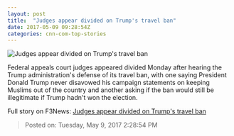 ```yaml
---
layout: post
title:  "Judges appear divided on Trump's travel ban"
date: 2017-05-09 09:28:54Z
categories: cnn-com-top-stories
---
```


![Judges appear divided on Trump's travel ban](http://i2.cdn.cnn.com/cnnnext/dam/assets/170306172511-travel-ban-flags-02-super-tease.jpg)

Federal appeals court judges appeared divided Monday after hearing the Trump administration's defense of its travel ban, with one saying President Donald Trump never disavowed his campaign statements on keeping Muslims out of the country and another asking if the ban would still be illegitimate if Trump hadn't won the election.


Full story on F3News: [Judges appear divided on Trump's travel ban](http://www.f3nws.com/n/CHhaMB)

> Posted on: Tuesday, May 9, 2017 2:28:54 PM
